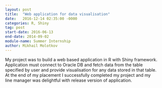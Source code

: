 ```yaml
---
layout: post
title:  "Web application for data visualisation"
date:   2016-12-14 02:35:00 -0000
categories: R, Shiny
tag: post
start-date: 2016-06-13
end-date: 2014-09-02
module-name: Summer Internship
author: Mikhail Molotkov
---
```

My project was to build a web based application in R with Shiny framework. Application must connect to Oracle DB and fetch data from the table specified by user and provide visualisation for any data stored in that table. At the end of my placement I successfully completed my project and my line manager was delightful with release version of application.

